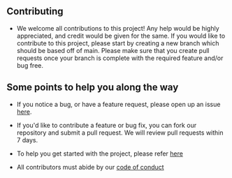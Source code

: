 ## Contributing 
- We welcome all contributions to this project! Any help would be highly appreciated, and credit would be given for the same. If you would like to contribute to this project, please start by creating a new branch which should be based off of main. Please make sure that you create pull requests once your branch is complete with the required feature and/or bug free. 

## Some points to help you along the way 
- If you notice a bug, or have a feature request, please open up an issue [here](https://github.com/DSCI-310/DSCI-310-Group-11/issues).

- If you'd like to contribute a feature or bug fix, you can fork our repository and submit a pull request. We will review pull requests within 7 days.

- To help you get started with the project, please refer [here](https://github.com/DSCI-310/DSCI-310-Group-11/blob/main/README.md)

- All contributors must abide by our [code of conduct](https://github.com/DSCI-310/DSCI-310-Group-11-package/blob/main/CODE_OF_CONDUCT.md)
